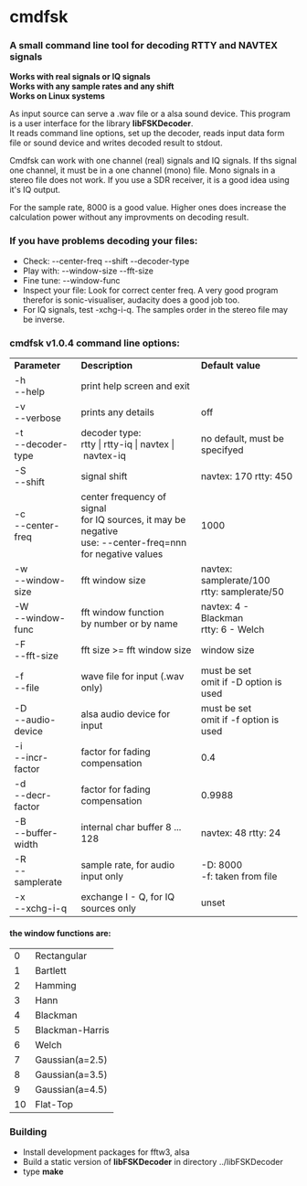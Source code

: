 # cmdfsk

<h3>A small command line tool for decoding RTTY and NAVTEX signals</h3>

**Works with real signals or IQ signals**<br>
**Works with any sample rates and any shift**<br>
**Works on Linux systems**

As input source can serve a .wav file or a alsa sound device. 
This program is a user interface for the library **libFSKDecoder**.<br>
It reads command line options, set up the decoder, reads input data form file or sound device and writes
 decoded result to stdout.

Cmdfsk can work with one channel (real) signals and IQ signals. If ths signal one channel, 
it must be in a one channel (mono) file. Mono signals in a stereo file does not work.
If you use a SDR receiver, it is a good idea using it's IQ output.

For the sample rate, 8000 is a good value. Higher ones does increase the calculation power 
without any improvments on decoding result.


<h3>If you have problems decoding your files:</h3>

* Check:       --center-freq  --shift  --decoder-type
* Play with:   --window-size  --fft-size
* Fine tune:   --window-func
* Inspect your file: Look for correct center freq.
A very good program therefor is sonic-visualiser, audacity does a good job too.
* For IQ signals, test -xchg-i-q. The samples order in the stereo file may be inverse.


<h3>cmdfsk v1.0.4 command line options:</h3>


<table>
<tr><td><b>Parameter</b></td><td><b>Description</b></td><td><b>Default value</b></td></tr>
    <tr><td>-h<br>--help</td><td>                  print help screen and exit</td><td></td></tr>
<tr><td>-v<br>--verbose</td><td>prints any details</td><td>off</td></tr>
<tr><td>-t<br>--decoder-type</td><td>decoder&nbsp;type:<br>rtty&nbsp;|&nbsp;rtty-iq&nbsp;|&nbsp;navtex&nbsp;|&nbsp;navtex-iq</td><td>no default, must be specifyed</td></tr>
<tr><td>-S<br>--shift</td><td>signal shift</td><td>navtex: 170  rtty: 450</td></tr>
<tr><td>-c<br>--center-freq</td><td>center frequency of signal<br>for IQ sources, it may be negative<br>use: --center-freq=nnn for negative values</td><td>1000</td></tr>
<tr><td>-w<br>--window-size</td><td>fft window size</td><td>navtex: samplerate/100<br>rtty: samplerate/50</td></tr>
<tr><td>-W<br>--window-func</td><td>fft window function<br>by number or by name</td><td>navtex: 4 - Blackman<br>rtty: 6 - Welch</td></tr>
<tr><td>-F<br>--fft-size</td><td>fft size >= fft window size</td><td>window size</td></tr>
<tr><td>-f<br>--file</td><td>wave file for input (.wav only)</td><td>must be set<br>omit if -D option is used</td></tr>
<tr><td>-D<br>--audio-device</td><td>alsa audio device for input</td><td>must be set<br>omit if -f option is used</td></tr>
<tr><td>-i<br>--incr-factor</td><td>factor for fading compensation</td><td>0.4</td></tr>
<tr><td>-d<br>--decr-factor</td><td>factor for fading compensation</td><td>0.9988</td></tr>
<tr><td>-B<br>--buffer-width</td><td>internal char buffer 8 ... 128</td><td>navtex: 48   rtty: 24</td></tr>
<tr><td>-R<br>--samplerate</td><td>sample rate, for audio input only</td><td>-D: 8000<br>-f: taken from file</td></tr>
<tr><td>-x<br>--xchg-i-q</td><td>exchange I - Q, for IQ sources only</td><td>unset</td></tr>
</table>

#### the window functions are:
<table>
<tr><td>0</td><td>Rectangular</td></tr>
<tr><td>1</td><td>Bartlett</td></tr>
<tr><td>2</td><td>Hamming</td></tr>
<tr><td>3</td><td>Hann</td></tr>
<tr><td>4</td><td>Blackman</td></tr>
<tr><td>5</td><td>Blackman-Harris</td></tr>
<tr><td>6</td><td>Welch</td></tr>
<tr><td>7</td><td>Gaussian(a=2.5)</td></tr>
<tr><td>8</td><td>Gaussian(a=3.5)</td></tr>
<tr><td>9</td><td>Gaussian(a=4.5)</td></tr>
<tr><td>10</td><td>Flat-Top</td></tr>
</table>


### Building

* Install development packages for fftw3, alsa
* Build a static version of <b>libFSKDecoder</b> in directory ../libFSKDecoder
* type <b>make</b>
